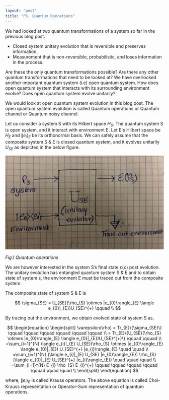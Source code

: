 ```yaml
---
layout: "post"
title: "P5. Quantum Operations"
---
```

We had looked at two quantum transformations of a system so far in the previous blog post.

- Closed system unitary evolution that is reversible and preserves information.
- Measurement that is non-reversible, probabilistic, and loses information in the process.

Are these the only quantum transformations possible? Are there any other quantum transformations that need to be looked at? We have overlooked another important quantum system (i.e) open quantum system. How does open quantum system that interacts with its surrounding environment evolve? Does open quantum system evolve unitarily?  

We would look at open quantum system evolution in this blog post. The open quantum system evolution is called Quantum operations or Quantum channel or Quantum noisy channel.  

Let us consider a system S with its Hilbert space $H_{S}$. The quantum system S is open system, and it interact with environment E. Let E's Hilbert space be $H_{E}$ and $\|e_{i}\rangle_{E}$ be its orthonormal basis. We can safely assume that the composite system S & E is closed quantum system, and it evolves unitarily $U_{SE}$ as depicted in the below figure.  

![quantum operation image](/assets/images/quantum_operations.jpg)   

*Fig.1 Quantum operations* 

We are however interested in the system S’s final state $\varepsilon(\rho)$ post evolution. The unitary evolution has entangled quantum system S & E and to obtain state of system s, the environment E must be traced out from the composite system.  

The composite state of system S & E is  

$$
\sigma_{SE} = U_{SE}(\rho_{S} \otimes |e_{0}\rangle_{E} \langle e_{0}|_{E})U_{SE}^{+}  \qquad \\
$$

By tracing out the environment, we obtain evolved state of  system S as,  

$$
\begin{equation}
\begin{split}
\varepsilon(\rho) = Tr_{E}\{\sigma_{SE}\} \qquad \qquad \qquad \qquad \qquad \qquad \\
= Tr_{E}\{U_{SE}(\rho_{S} \otimes |e_{0}\rangle_{E} \langle e_{0}|_{E})U_{SE}^{+}\} \qquad \qquad \\
=\sum_{i=1}^{N} \langle e_{i}|_{E} U_{SE}(\rho_{S} \otimes |e_{0}\rangle_{E} \langle e_{0}|_{E}) U_{SE}^{+} |e_{i}\rangle_{E} \quad \quad \\
=\sum_{i=1}^{N} (\langle e_{i}|_{E} U_{SE} |e_{0}\rangle_{E}) \rho_{S}  (\langle e_{0}|_{E} U_{SE}^{+} |e_{i}\rangle_{E}) \quad \quad \quad \\
=\sum_{i=1}^{N} E_{i} \rho_{S} E_{i}^{+} \qquad \qquad \qquad \qquad \qquad \quad \quad \\
\end{split}
\end{equation}
$$

where, $\|e_{i}\rangle_{E}$ is called Krauss operators. The above equation is called Choi-Krauss representation or Operator-Sum representation of quantum operations.  

